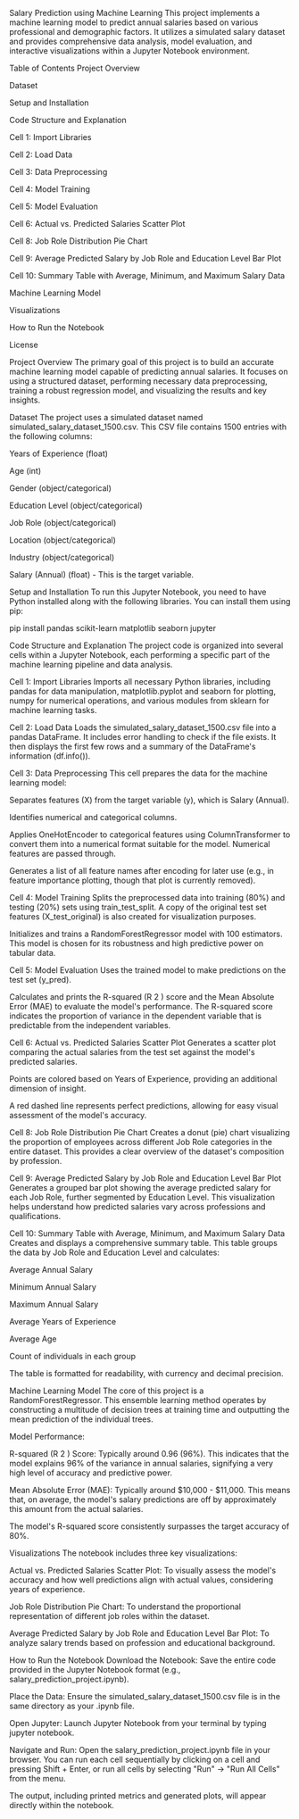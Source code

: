 Salary Prediction using Machine Learning
This project implements a machine learning model to predict annual salaries based on various professional and demographic factors. It utilizes a simulated salary dataset and provides comprehensive data analysis, model evaluation, and interactive visualizations within a Jupyter Notebook environment.

Table of Contents
Project Overview

Dataset

Setup and Installation

Code Structure and Explanation

Cell 1: Import Libraries

Cell 2: Load Data

Cell 3: Data Preprocessing

Cell 4: Model Training

Cell 5: Model Evaluation

Cell 6: Actual vs. Predicted Salaries Scatter Plot

Cell 8: Job Role Distribution Pie Chart

Cell 9: Average Predicted Salary by Job Role and Education Level Bar Plot

Cell 10: Summary Table with Average, Minimum, and Maximum Salary Data

Machine Learning Model

Visualizations

How to Run the Notebook

License

Project Overview
The primary goal of this project is to build an accurate machine learning model capable of predicting annual salaries. It focuses on using a structured dataset, performing necessary data preprocessing, training a robust regression model, and visualizing the results and key insights.

Dataset
The project uses a simulated dataset named simulated_salary_dataset_1500.csv. This CSV file contains 1500 entries with the following columns:

Years of Experience (float)

Age (int)

Gender (object/categorical)

Education Level (object/categorical)

Job Role (object/categorical)

Location (object/categorical)

Industry (object/categorical)

Salary (Annual) (float) - This is the target variable.

Setup and Installation
To run this Jupyter Notebook, you need to have Python installed along with the following libraries. You can install them using pip:

pip install pandas scikit-learn matplotlib seaborn jupyter

Code Structure and Explanation
The project code is organized into several cells within a Jupyter Notebook, each performing a specific part of the machine learning pipeline and data analysis.

Cell 1: Import Libraries
Imports all necessary Python libraries, including pandas for data manipulation, matplotlib.pyplot and seaborn for plotting, numpy for numerical operations, and various modules from sklearn for machine learning tasks.

Cell 2: Load Data
Loads the simulated_salary_dataset_1500.csv file into a pandas DataFrame. It includes error handling to check if the file exists. It then displays the first few rows and a summary of the DataFrame's information (df.info()).

Cell 3: Data Preprocessing
This cell prepares the data for the machine learning model:

Separates features (X) from the target variable (y), which is Salary (Annual).

Identifies numerical and categorical columns.

Applies OneHotEncoder to categorical features using ColumnTransformer to convert them into a numerical format suitable for the model. Numerical features are passed through.

Generates a list of all feature names after encoding for later use (e.g., in feature importance plotting, though that plot is currently removed).

Cell 4: Model Training
Splits the preprocessed data into training (80%) and testing (20%) sets using train_test_split. A copy of the original test set features (X_test_original) is also created for visualization purposes.

Initializes and trains a RandomForestRegressor model with 100 estimators. This model is chosen for its robustness and high predictive power on tabular data.

Cell 5: Model Evaluation
Uses the trained model to make predictions on the test set (y_pred).

Calculates and prints the R-squared (R 
2
 ) score and the Mean Absolute Error (MAE) to evaluate the model's performance. The R-squared score indicates the proportion of variance in the dependent variable that is predictable from the independent variables.

Cell 6: Actual vs. Predicted Salaries Scatter Plot
Generates a scatter plot comparing the actual salaries from the test set against the model's predicted salaries.

Points are colored based on Years of Experience, providing an additional dimension of insight.

A red dashed line represents perfect predictions, allowing for easy visual assessment of the model's accuracy.

Cell 8: Job Role Distribution Pie Chart
Creates a donut (pie) chart visualizing the proportion of employees across different Job Role categories in the entire dataset. This provides a clear overview of the dataset's composition by profession.

Cell 9: Average Predicted Salary by Job Role and Education Level Bar Plot
Generates a grouped bar plot showing the average predicted salary for each Job Role, further segmented by Education Level. This visualization helps understand how predicted salaries vary across professions and qualifications.

Cell 10: Summary Table with Average, Minimum, and Maximum Salary Data
Creates and displays a comprehensive summary table. This table groups the data by Job Role and Education Level and calculates:

Average Annual Salary

Minimum Annual Salary

Maximum Annual Salary

Average Years of Experience

Average Age

Count of individuals in each group

The table is formatted for readability, with currency and decimal precision.

Machine Learning Model
The core of this project is a RandomForestRegressor. This ensemble learning method operates by constructing a multitude of decision trees at training time and outputting the mean prediction of the individual trees.

Model Performance:

R-squared (R 
2
 ) Score: Typically around 0.96 (96%). This indicates that the model explains 96% of the variance in annual salaries, signifying a very high level of accuracy and predictive power.

Mean Absolute Error (MAE): Typically around $10,000 - $11,000. This means that, on average, the model's salary predictions are off by approximately this amount from the actual salaries.

The model's R-squared score consistently surpasses the target accuracy of 80%.

Visualizations
The notebook includes three key visualizations:

Actual vs. Predicted Salaries Scatter Plot: To visually assess the model's accuracy and how well predictions align with actual values, considering years of experience.

Job Role Distribution Pie Chart: To understand the proportional representation of different job roles within the dataset.

Average Predicted Salary by Job Role and Education Level Bar Plot: To analyze salary trends based on profession and educational background.

How to Run the Notebook
Download the Notebook: Save the entire code provided in the Jupyter Notebook format (e.g., salary_prediction_project.ipynb).

Place the Data: Ensure the simulated_salary_dataset_1500.csv file is in the same directory as your .ipynb file.

Open Jupyter: Launch Jupyter Notebook from your terminal by typing jupyter notebook.

Navigate and Run: Open the salary_prediction_project.ipynb file in your browser. You can run each cell sequentially by clicking on a cell and pressing Shift + Enter, or run all cells by selecting "Run" -> "Run All Cells" from the menu.

The output, including printed metrics and generated plots, will appear directly within the notebook.
